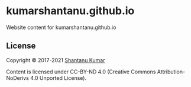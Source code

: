 # kumarshantanu.github.io

Website content for kumarshantanu.github.io


## License

Copyright © 2017-2021 [Shantanu Kumar](kumar.shantanu@gmail.com)

Content is licensed under CC-BY-ND 4.0 (Creative Commons Attribution-NoDerivs 4.0
Unported License).
